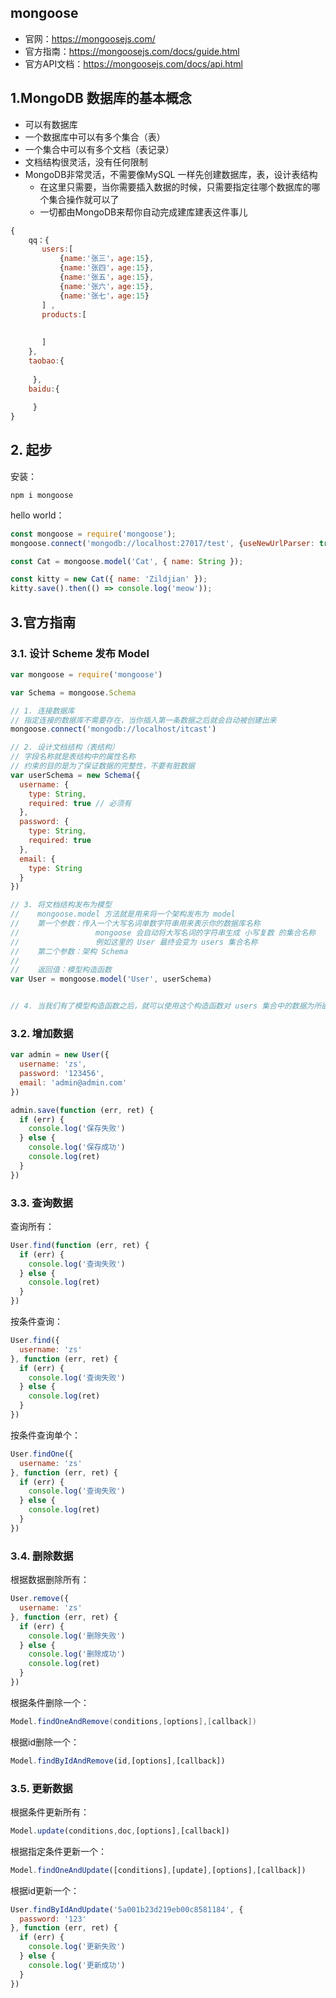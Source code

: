 ## mongoose

+ 官网：https://mongoosejs.com/
+ 官方指南：https://mongoosejs.com/docs/guide.html
+ 官方API文档：https://mongoosejs.com/docs/api.html

## 1.MongoDB 数据库的基本概念

+ 可以有数据库
+ 一个数据库中可以有多个集合（表）
+ 一个集合中可以有多个文档（表记录）
+ 文档结构很灵活，没有任何限制
+ MongoDB非常灵活，不需要像MySQL 一样先创建数据库，表，设计表结构
  + 在这里只需要，当你需要插入数据的时候，只需要指定往哪个数据库的哪个集合操作就可以了
  + 一切都由MongoDB来帮你自动完成建库建表这件事儿

```javascript
{
    qq：{
       users:[
           {name:'张三'，age:15},
           {name:'张四'，age:15},
           {name:'张五'，age:15},
           {name:'张六'，age:15},
           {name:'张七'，age:15}
       ] ,
       products:[
           
          
       ]
    },
    taobao:{
         
     },
    baidu:{
         
     }
}
```



## 2. 起步

安装：

```shell
npm i mongoose
```

hello world：

```javascript
const mongoose = require('mongoose');
mongoose.connect('mongodb://localhost:27017/test', {useNewUrlParser: true});

const Cat = mongoose.model('Cat', { name: String });

const kitty = new Cat({ name: 'Zildjian' });
kitty.save().then(() => console.log('meow'));
```

## 3.官方指南

### 3.1. 设计 Scheme 发布 Model 

```javascript
var mongoose = require('mongoose')

var Schema = mongoose.Schema

// 1. 连接数据库
// 指定连接的数据库不需要存在，当你插入第一条数据之后就会自动被创建出来
mongoose.connect('mongodb://localhost/itcast')

// 2. 设计文档结构（表结构）
// 字段名称就是表结构中的属性名称
// 约束的目的是为了保证数据的完整性，不要有脏数据
var userSchema = new Schema({
  username: {
    type: String,
    required: true // 必须有
  },
  password: {
    type: String,
    required: true
  },
  email: {
    type: String
  }
})

// 3. 将文档结构发布为模型
//    mongoose.model 方法就是用来将一个架构发布为 model
//    第一个参数：传入一个大写名词单数字符串用来表示你的数据库名称
//                 mongoose 会自动将大写名词的字符串生成 小写复数 的集合名称
//                 例如这里的 User 最终会变为 users 集合名称
//    第二个参数：架构 Schema
//   
//    返回值：模型构造函数
var User = mongoose.model('User', userSchema)


// 4. 当我们有了模型构造函数之后，就可以使用这个构造函数对 users 集合中的数据为所欲为了（增删改查）
```

### 3.2. 增加数据

```javascript
var admin = new User({
  username: 'zs',
  password: '123456',
  email: 'admin@admin.com'
})

admin.save(function (err, ret) {
  if (err) {
    console.log('保存失败')
  } else {
    console.log('保存成功')
    console.log(ret)
  }
})
```

### 3.3. 查询数据

查询所有：

```javascript
User.find(function (err, ret) {
  if (err) {
    console.log('查询失败')
  } else {
    console.log(ret)
  }
})

```

按条件查询：

```javascript
User.find({
  username: 'zs'
}, function (err, ret) {
  if (err) {
    console.log('查询失败')
  } else {
    console.log(ret)
  }
})
```

按条件查询单个：

```javascript
User.findOne({
  username: 'zs'
}, function (err, ret) {
  if (err) {
    console.log('查询失败')
  } else {
    console.log(ret)
  }
})
```

### 3.4. 删除数据

根据数据删除所有：

```javascript
User.remove({
  username: 'zs'
}, function (err, ret) {
  if (err) {
    console.log('删除失败')
  } else {
    console.log('删除成功')
    console.log(ret)
  }
})
```

根据条件删除一个：

```java
Model.findOneAndRemove(conditions,[options],[callback])
```

根据id删除一个：

```javascript
Model.findByIdAndRemove(id,[options],[callback])
```



### 3.5. 更新数据

根据条件更新所有：

```javascript
Model.update(conditions,doc,[options],[callback])
```

根据指定条件更新一个：

```javascript
Model.findOneAndUpdate([conditions],[update],[options],[callback])
```

根据id更新一个：

```javascript
User.findByIdAndUpdate('5a001b23d219eb00c8581184', {
  password: '123'
}, function (err, ret) {
  if (err) {
    console.log('更新失败')
  } else {
    console.log('更新成功')
  }
})
```

